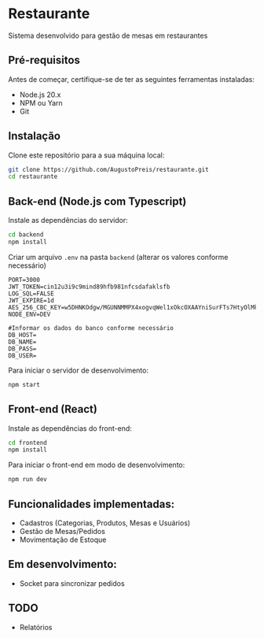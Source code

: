 # Restaurante
Sistema desenvolvido para gestão de mesas em restaurantes

## Pré-requisitos

Antes de começar, certifique-se de ter as seguintes ferramentas instaladas:

- Node.js 20.x
- NPM ou Yarn
- Git

## Instalação

Clone este repositório para a sua máquina local:

```bash
git clone https://github.com/AugustoPreis/restaurante.git
cd restaurante
```

## Back-end (Node.js com Typescript)

Instale as dependências do servidor:

```bash
cd backend
npm install
```

Criar um arquivo `.env` na pasta `backend` (alterar os valores conforme necessário)
```
PORT=3000
JWT_TOKEN=cin12u3i9c9mind89hfb981nfcsdafaklsfb
LOG_SQL=FALSE
JWT_EXPIRE=1d
AES_256_CBC_KEY=w5DHNKOdgw/MGUNNMMPX4xogvqWel1xOkcOXAAYniSurFTs7HtyOlMktWqjcRrh/
NODE_ENV=DEV

#Informar os dados do banco conforme necessário
DB_HOST=
DB_NAME=
DB_PASS=
DB_USER=
```

Para iniciar o servidor de desenvolvimento:

```bash
npm start
```

## Front-end (React)

Instale as dependências do front-end:

```bash
cd frontend
npm install
```

Para iniciar o front-end em modo de desenvolvimento:

```bash
npm run dev
```

## Funcionalidades implementadas:
- Cadastros (Categorias, Produtos, Mesas e Usuários)
- Gestão de Mesas/Pedidos
- Movimentação de Estoque

## Em desenvolvimento:
- Socket para sincronizar pedidos

## TODO
- Relatórios